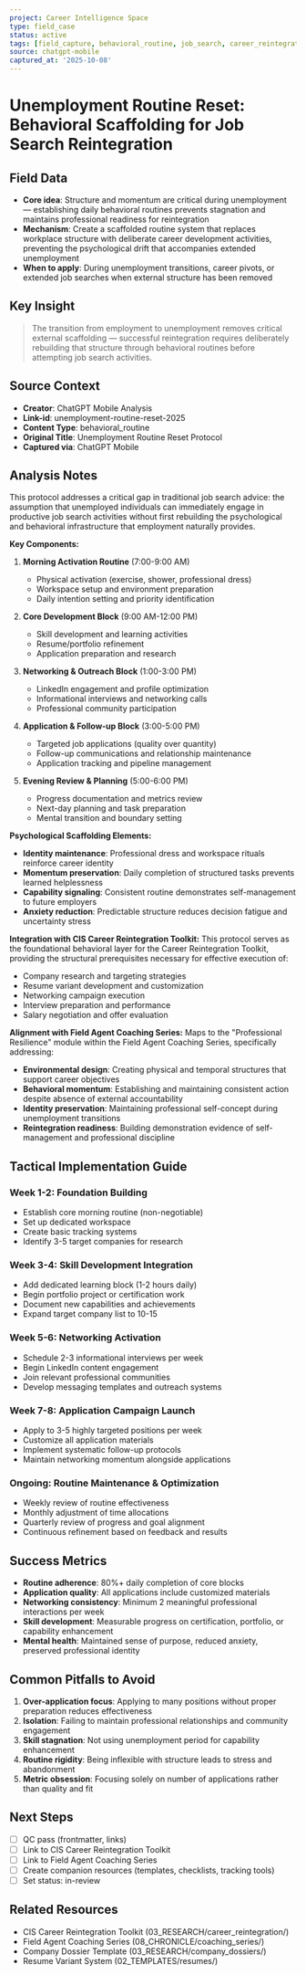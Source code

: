 ```yaml
---
project: Career Intelligence Space
type: field_case
status: active
tags: [field_capture, behavioral_routine, job_search, career_reintegration]
source: chatgpt-mobile
captured_at: '2025-10-08'
---
```


# Unemployment Routine Reset: Behavioral Scaffolding for Job Search Reintegration

## Field Data
- **Core idea**: Structure and momentum are critical during unemployment — establishing daily behavioral routines prevents stagnation and maintains professional readiness for reintegration
- **Mechanism**: Create a scaffolded routine system that replaces workplace structure with deliberate career development activities, preventing the psychological drift that accompanies extended unemployment
- **When to apply**: During unemployment transitions, career pivots, or extended job searches when external structure has been removed

## Key Insight
> The transition from employment to unemployment removes critical external scaffolding — successful reintegration requires deliberately rebuilding that structure through behavioral routines before attempting job search activities.

## Source Context
- **Creator**: ChatGPT Mobile Analysis
- **Link-id**: unemployment-routine-reset-2025
- **Content Type**: behavioral_routine
- **Original Title**: Unemployment Routine Reset Protocol
- **Captured via**: ChatGPT Mobile

## Analysis Notes
This protocol addresses a critical gap in traditional job search advice: the assumption that unemployed individuals can immediately engage in productive job search activities without first rebuilding the psychological and behavioral infrastructure that employment naturally provides.

**Key Components:**
1. **Morning Activation Routine** (7:00-9:00 AM)
   - Physical activation (exercise, shower, professional dress)
   - Workspace setup and environment preparation
   - Daily intention setting and priority identification

2. **Core Development Block** (9:00 AM-12:00 PM)
   - Skill development and learning activities
   - Resume/portfolio refinement
   - Application preparation and research

3. **Networking & Outreach Block** (1:00-3:00 PM)
   - LinkedIn engagement and profile optimization
   - Informational interviews and networking calls
   - Professional community participation

4. **Application & Follow-up Block** (3:00-5:00 PM)
   - Targeted job applications (quality over quantity)
   - Follow-up communications and relationship maintenance
   - Application tracking and pipeline management

5. **Evening Review & Planning** (5:00-6:00 PM)
   - Progress documentation and metrics review
   - Next-day planning and task preparation
   - Mental transition and boundary setting

**Psychological Scaffolding Elements:**
- **Identity maintenance**: Professional dress and workspace rituals reinforce career identity
- **Momentum preservation**: Daily completion of structured tasks prevents learned helplessness
- **Capability signaling**: Consistent routine demonstrates self-management to future employers
- **Anxiety reduction**: Predictable structure reduces decision fatigue and uncertainty stress

**Integration with CIS Career Reintegration Toolkit:**
This protocol serves as the foundational behavioral layer for the Career Reintegration Toolkit, providing the structural prerequisites necessary for effective execution of:
- Company research and targeting strategies
- Resume variant development and customization
- Networking campaign execution
- Interview preparation and performance
- Salary negotiation and offer evaluation

**Alignment with Field Agent Coaching Series:**
Maps to the "Professional Resilience" module within the Field Agent Coaching Series, specifically addressing:
- **Environmental design**: Creating physical and temporal structures that support career objectives
- **Behavioral momentum**: Establishing and maintaining consistent action despite absence of external accountability
- **Identity preservation**: Maintaining professional self-concept during unemployment transitions
- **Reintegration readiness**: Building demonstration evidence of self-management and professional discipline

## Tactical Implementation Guide

### Week 1-2: Foundation Building
- Establish core morning routine (non-negotiable)
- Set up dedicated workspace
- Create basic tracking systems
- Identify 3-5 target companies for research

### Week 3-4: Skill Development Integration
- Add dedicated learning block (1-2 hours daily)
- Begin portfolio project or certification work
- Document new capabilities and achievements
- Expand target company list to 10-15

### Week 5-6: Networking Activation
- Schedule 2-3 informational interviews per week
- Begin LinkedIn content engagement
- Join relevant professional communities
- Develop messaging templates and outreach systems

### Week 7-8: Application Campaign Launch
- Apply to 3-5 highly targeted positions per week
- Customize all application materials
- Implement systematic follow-up protocols
- Maintain networking momentum alongside applications

### Ongoing: Routine Maintenance & Optimization
- Weekly review of routine effectiveness
- Monthly adjustment of time allocations
- Quarterly review of progress and goal alignment
- Continuous refinement based on feedback and results

## Success Metrics
- **Routine adherence**: 80%+ daily completion of core blocks
- **Application quality**: All applications include customized materials
- **Networking consistency**: Minimum 2 meaningful professional interactions per week
- **Skill development**: Measurable progress on certification, portfolio, or capability enhancement
- **Mental health**: Maintained sense of purpose, reduced anxiety, preserved professional identity

## Common Pitfalls to Avoid
1. **Over-application focus**: Applying to many positions without proper preparation reduces effectiveness
2. **Isolation**: Failing to maintain professional relationships and community engagement
3. **Skill stagnation**: Not using unemployment period for capability enhancement
4. **Routine rigidity**: Being inflexible with structure leads to stress and abandonment
5. **Metric obsession**: Focusing solely on number of applications rather than quality and fit

## Next Steps
- [ ] QC pass (frontmatter, links)
- [ ] Link to CIS Career Reintegration Toolkit
- [ ] Link to Field Agent Coaching Series
- [ ] Create companion resources (templates, checklists, tracking tools)
- [ ] Set status: in-review

## Related Resources
- CIS Career Reintegration Toolkit (03_RESEARCH/career_reintegration/)
- Field Agent Coaching Series (08_CHRONICLE/coaching_series/)
- Company Dossier Template (03_RESEARCH/company_dossiers/)
- Resume Variant System (02_TEMPLATES/resumes/)
